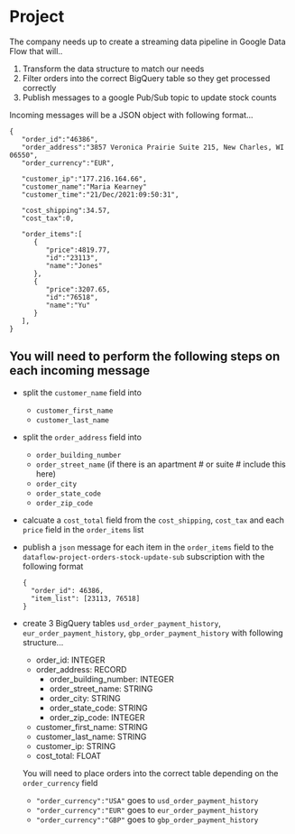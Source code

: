 # Project

The company needs up to create a streaming data pipeline in Google Data Flow that will..
  1. Transform the data structure to match our needs
  2. Filter orders into the correct BigQuery table so they get processed correctly
  3. Publish messages to a google Pub/Sub topic to update stock counts


Incoming messages will be a JSON object with following format...
```
{
   "order_id":"46386",
   "order_address":"3857 Veronica Prairie Suite 215, New Charles, WI 06550",
   "order_currency":"EUR",
   
   "customer_ip":"177.216.164.66",
   "customer_name":"Maria Kearney"
   "customer_time":"21/Dec/2021:09:50:31",
   
   "cost_shipping":34.57,
   "cost_tax":0,
   
   "order_items":[
      {
         "price":4819.77,
         "id":"23113",
         "name":"Jones"
      },
      {
         "price":3207.65,
         "id":"76518",
         "name":"Yu"
      }
   ],
}
```

## You will need to perform the following steps on each incoming message
  - split the ```customer_name``` field into 
    - ```customer_first_name```
    - ```customer_last_name```



  - split the ```order_address``` field into
    -  ```order_building_number```
    -  ```order_street_name``` (if there is an apartment # or suite # include this here)
    -  ```order_city```
    -  ```order_state_code```
    -  ```order_zip_code```



  - calcuate a ```cost_total``` field from the ```cost_shipping```, ```cost_tax``` and each ```price``` field in the ```order_items``` list



  - publish a ```json``` message for each item in the ```order_items``` field to the ```dataflow-project-orders-stock-update-sub``` subscription with the following format
    ```
    {
      "order_id": 46386,
      "item_list": [23113, 76518]
    }
    ```
    
  - create 3 BigQuery tables ```usd_order_payment_history```, ```eur_order_payment_history```, ```gbp_order_payment_history``` with following structure...
    - order_id: INTEGER
    - order_address: RECORD
      - order_building_number: INTEGER
      - order_street_name: STRING
      - order_city: STRING
      - order_state_code: STRING
      - order_zip_code: INTEGER
    - customer_first_name: STRING
    - customer_last_name: STRING
    - customer_ip: STRING
    - cost_total: FLOAT
    
    
    You will need to place orders into the correct table depending on the ```order_currency``` field
      - ```"order_currency":"USA"``` goes to ```usd_order_payment_history```
      - ```"order_currency":"EUR"``` goes to ```eur_order_payment_history```
      - ```"order_currency":"GBP"``` goes to ```gbp_order_payment_history```
  
  
 
